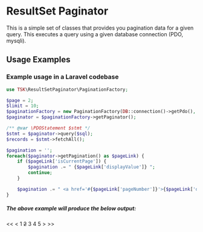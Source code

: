 # ResultSet Paginator
This is a simple set of classes that provides you pagination data for a given query. This executes a query using a given database connection (PDO, mysqli).

## Usage Examples


### Example usage in a Laravel codebase
```php
use TSK\ResultSetPaginator\PaginationFactory;

$page = 2;
$limit = 10;
$paginationFactory = new PaginationFactory(DB::connection()->getPdo(), $page, $limit);
$paginator = $paginationFactory->getPaginator();

/** @var \PDOStatement $stmt */
$stmt = $paginator->query($sql);
$records = $stmt->fetchAll();

$pagination = '';
foreach($paginator->getPagination() as $pageLink) {
	if ($pageLink['isCurrentPage']) {
		$pagination .= " {$pageLink['displayValue']} ";
		continue;
	}

	$pagination .= " <a href='#{$pageLink['pageNumber']}'>{$pageLink['displayValue']}</a> ";
}

```

##### The above example will produce the below output:
<< < 1 ~~2~~ 3 4 5 > >>

